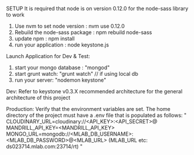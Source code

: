 SETUP
  It is required that node is on version 0.12.0 for the node-sass library to work
  1. Use nvm to set node version : nvm use 0.12.0
  2. Rebuild the node-sass package : npm rebuild node-sass
  3. update npm : npm install
  4. run your application : node keystone.js

Launch Application for Dev & Test:
  1. start your mongo database : "mongod"
  2. start grunt watch: "grunt watch" // if using local db
  3. run your server: "nodemon keystone"

Dev:
  Refer to keystone v0.3.X recommended architecture for the general architecture of this project

Production:
  Verify that the environment variables are set. The home directory of the project must have a .env file that is populated as follows:
  "
  CLOUDINARY_URL=cloudinary://<API_KEY>:<API_SECRET>@<USERNAME>
  MANDRILL_API_KEY=<MANDRILL_API_KEY>
  MONGO_URL=mongodb://<MLAB_DB_USERNAME>:<MLAB_DB_PASSWORD>@<MLAB_URL> (MLAB_URL etc: ds023714.mlab.com:23714/rt)
  "